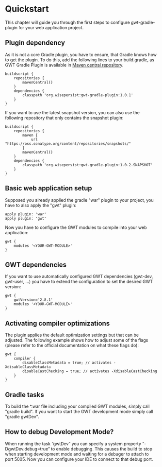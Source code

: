 # Quickstart

This chapter will guide you through the first steps to configure gwt-gradle-plugin for your web application project.

## Plugin dependency

As it is not a core Gradle plugin, you have to ensure, that Gradle knows how to get the plugin. To do this, add the following lines to your build.gradle, as GWT Gradle Plugin is available in [Maven central repository](http://search.maven.org/#search%7Cga%7C1%7Cg%3A%22org.wisepersist%22AND%20a%3A%22gwt-gradle-plugin%22).

    buildscript {
        repositories {
            mavenCentral()
        }
        dependencies {
            classpath 'org.wisepersist:gwt-gradle-plugin:1.0.1'
        }
    }

If you want to use the latest snapshot version, you can also use the following repository that only contains the snapshot plugin:

	buildscript {
		repositories {
			maven {
				url "https://oss.sonatype.org/content/repositories/snapshots/"
			}
			mavenCentral()
		}
		dependencies {
			classpath 'org.wisepersist:gwt-gradle-plugin:1.0.2-SNAPSHOT'
		}
	}

## Basic web application setup

Supposed you already applied the gradle "war" plugin to your project, you have to also apply the "gwt" plugin:

```
apply plugin: 'war'
apply plugin: 'gwt'
```

Now you have to configure the GWT modules to compile into your web application:

```
gwt {
    modules '<YOUR-GWT-MODULE>'
}
```

## GWT dependencies

If you want to use automatically configured GWT dependencies (gwt-dev, gwt-user, ...) you have to extend the configuration to set the desired GWT version:

```
gwt {
    gwtVersion='2.8.1'
    modules '<YOUR-GWT-MODULE>'
}
```

## Activating compiler optimizations

The plugin applies the default optimization settings but that can be adjusted. The following example shows how to adjust some of the flags (please refer to the official documentation on what these flags do):

```
gwt {
    compiler {
        disableClassMetadata = true; // activates -XdisableClassMetadata
        disableCastChecking = true; // activates -XdisableCastChecking
    }
}
```

## Gradle tasks

To build the *.war file including your compiled GWT modules, simply call "gradle build". If you want to start the GWT development mode simply call "gradle gwtDev".

## How to debug Development Mode?

When running the task “gwtDev” you can specify a system property “-DgwtDev.debug=true” to enable debugging. This causes the build to stop when starting development mode and waiting for a debuger to attach to port 5005. Now you can configure your IDE to connect to that debug port.
